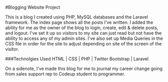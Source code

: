 #Blogging Website Project

This is a blog I created using PHP, MySQL databases and the Laravel framework.  The index page shows all the posts I've written.  I added the ability for me as the owner of the blog to login, create, edit & delete posts, and logout.  I've set it up so visitors to my site can just read but not have the ability to access any of my admin sites.  I've also set up Media Queries in the CSS file in order for the site to adjust depending on site of the screen of the visitor. 

###Technolgies Used
HTML | CSS | PHP | Twitter Bootstrap | Laravel

On a sidenote, I've made this blog for me to journal my career change going from sales support rep to Codeup student to programmer.  
